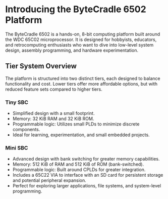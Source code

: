 # Introducing the ByteCradle 6502 Platform

The ByteCradle 6502 is a hands-on, 8-bit computing platform built around the
WDC 65C02 microprocessor. It is designed for hobbyists, educators, and
retrocomputing enthusiasts who want to dive into low-level system design,
assembly programming, and hardware experimentation.

## Tier System Overview

The platform is structured into two distinct tiers, each designed to balance
functionality and cost. Lower tiers offer more affordable options, but with
reduced feature sets compared to higher tiers.

### Tiny SBC

- Simplified design with a small footprint.
- Memory: 32 KiB RAM and 32 KiB ROM.
- Programmable logic: Utilizes small PLDs to minimize discrete components.
- Ideal for learning, experimentation, and small embedded projects.

### Mini SBC

- Advanced design with bank switching for greater memory capabilities.
- Memory: 512 KiB of RAM and 512 KiB of ROM (bank-switched).
- Programmable logic: Built around CPLDs for greater integration.
- Includes a 65C22 VIA to interface with an SD card for persistent
  storage and potential peripheral expansion.
- Perfect for exploring larger applications, file systems, and
  system-level programming.